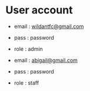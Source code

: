 # User account
- email : wildantfc@gmail.com
- pass  : password
- role  : admin

- email : abigail@gmail.com
- pass  : password
- role  : staff
